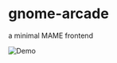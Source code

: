 gnome-arcade
============

a minimal MAME frontend

![Demo](https://raw.githubusercontent.com/strippato/gnome-arcade/master/gnomearcade.gif)
